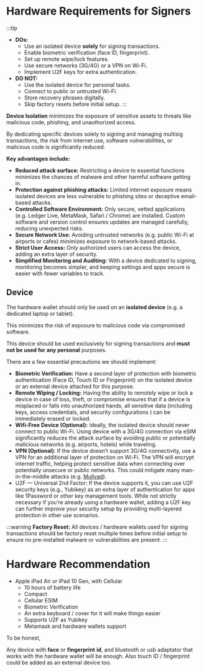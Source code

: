 # Hardware Requirements for Signers

:::tip
- **DOs:**
    - Use an isolated device **solely** for signing transactions.
    - Enable biometric verification (face ID, fingerprint).
    - Set up remote wipe/lock features.
    - Use secure networks (3G/4G) or a VPN on Wi-Fi.
    - Implement U2F keys for extra authentication.
- **DO NOT:**
    - Use the isolated device for personal tasks.
    - Connect to public or untrusted Wi-Fi.
    - Store recovery phrases digitally.
    - Skip factory resets before initial setup.
:::


**Device Isolation** minimizes the exposure of sensitive assets to threats like malicious code, phishing, and unauthorized access. 

By dedicating specific devices solely to signing and managing multisig transactions, the risk from internet use, software vulnerabilities, or malicious code is significantly reduced. 

**Key advantages include:** 

- **Reduced attack surface:** Restricting a device to essential functions minimizes the chances of malware and other harmful software getting in.
- **Protection against phishing attacks:** Limited internet exposure means isolated devices are less vulnerable to phishing sites or deceptive email-based attacks.
- **Controlled Software Environment:** Only secure, vetted applications (e.g. Ledger Live, MetaMask, Safari / Chrome) are installed. Custom software and version control ensures updates are managed carefully, reducing unexpected risks.
- **Secure Network Use:** Avoiding untrusted networks (e.g. public Wi-Fi at airports or cafes) minimizes exposure to network-based attacks.
- **Strict User Access:** Only authorized users can access the device, adding an extra layer of security.
- **Simplified Monitoring and Auditing:** With a device dedicated to signing, monitoring becomes simpler, and keeping settings and apps secure is easier with fewer variables to track.

## Device

The hardware wallet should only be used on an **isolated device** (e.g. a dedicated laptop or tablet). 

This minimizes the risk of exposure to malicious code via compromised software. 

This device should be used exclusively for signing transactions and **must not be used for any personal** purposes.

There are a few essential precautions we should implement:

- **Biometric Verification:** Have a second layer of protection with biometric authentication (Face ID, Touch ID or Fingerprint) on the isolated device or an external device attached for this purpose.
- **Remote Wiping / Locking:** Having the ability to remotely wipe or lock a device in case of loss, theft, or compromise ensures that if a device is misplaced or falls into unauthorized hands, all sensitive data (including keys, access credentials, and security configurations ) can be immediately erased or locked.
- **Wifi-Free Device (Optional):** Ideally, the isolated device should never connect to public
Wi-Fi. Using device with a 3G/4G connection via eSIM significantly reduces the attack surface by avoiding public or potentially malicious networks (e.g. airports, hotels) while traveling.
- **VPN (Optional)**: If the device doesn’t support 3G/4G connectivity, use a VPN for an additional layer of protection on Wi-Fi. The VPN will encrypt internet traffic, helping protect sensitive data when connecting over potentially unsecure or public networks. This could mitigate many man-in-the-middle attacks (e.g. [Mullvad](https://mullvad.net/en)).
- U2F — Universal 2nd Factor: If the device supports it, you can use U2F security keys (e.g., Yubikey) as an extra layer of authentication for apps like 1Password or other key management tools. While not strictly necessary if you’re already using a hardware wallet, adding a U2F key can further improve your security setup by providing multi-layered protection in other use scenarios.

:::warning
**Factory Reset:** All devices / hardware wallets used for signing transactions should be factory reset multiple times before initial setup to ensure no pre-installed malware or vulnerabilities are present.
:::

# Hardware Recommendation

- Apple iPad Air or iPad 10 Gen, with Cellular
    - 10 hours of battery life
    - Compact
    - Cellular ESIM
    - Biometric Verification
    - An extra keyboard / cover for it will make things easier
    - Supports U2F as Yubikey
    - Metamask and hardware wallets support

To be honest, 

Any device with **face** or **fingerprint** **id**, and bluetooth or usb adaptator that works with the hardware wallet will be enough. Also touch ID / fingerprint could be added as an external device too.
